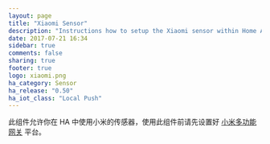 ```yaml
---
layout: page
title: "Xiaomi Sensor"
description: "Instructions how to setup the Xiaomi sensor within Home Assistant."
date: 2017-07-21 16:34
sidebar: true
comments: false
sharing: true
footer: true
logo: xiaomi.png
ha_category: Sensor
ha_release: "0.50"
ha_iot_class: "Local Push"
---
```


此组件允许你在 HA 中使用小米的传感器，使用此组件前请先设置好 [小米多功能网关](/components/xiaomi/) 平台。

